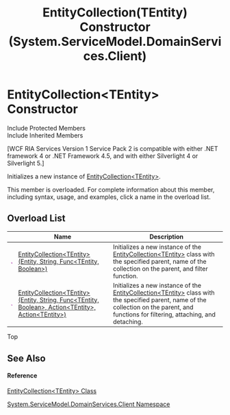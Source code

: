 ﻿---
title: EntityCollection(TEntity) Constructor  (System.ServiceModel.DomainServices.Client)
TOCTitle: EntityCollection(TEntity) Constructor
ms:assetid: Overload:System.ServiceModel.DomainServices.Client.EntityCollection`1.#ctor
ms:mtpsurl: https://msdn.microsoft.com/en-us/library/Ff423152(v=VS.91)
ms:contentKeyID: 28755518
ms.date: 01/27/2012
mtps_version: v=VS.91
f1_keywords:
- System.ServiceModel.DomainServices.Client.EntityCollection`1.#ctor
- System.ServiceModel.DomainServices.Client.EntityCollection`1.EntityCollection
dev_langs:
- CSharp
- JScript
- VB
- FSharp
---

# EntityCollection\<TEntity\> Constructor

Include Protected Members  
Include Inherited Members  

\[WCF RIA Services Version 1 Service Pack 2 is compatible with either .NET framework 4 or .NET Framework 4.5, and with either Silverlight 4 or Silverlight 5.\]

Initializes a new instance of [EntityCollection\<TEntity\>](ff422772\(v=vs.91\).md).

This member is overloaded. For complete information about this member, including syntax, usage, and examples, click a name in the overload list.

## Overload List

<table>
<thead>
<tr class="header">
<th> </th>
<th>Name</th>
<th>Description</th>
</tr>
</thead>
<tbody>
<tr class="odd">
<td><img src="images\Ff423329.pubmethod(en-us,VS.91).gif" title="Public method" alt="Public method" /></td>
<td><a href="ff457959(v=vs.91).md">EntityCollection&lt;TEntity&gt;(Entity, String, Func&lt;TEntity, Boolean&gt;)</a></td>
<td>Initializes a new instance of the <a href="ff422772(v=vs.91).md">EntityCollection&lt;TEntity&gt;</a> class with the specified parent, name of the collection on the parent, and filter function.</td>
</tr>
<tr class="even">
<td><img src="images\Ff423329.pubmethod(en-us,VS.91).gif" title="Public method" alt="Public method" /></td>
<td><a href="ff457938(v=vs.91).md">EntityCollection&lt;TEntity&gt;(Entity, String, Func&lt;TEntity, Boolean&gt;, Action&lt;TEntity&gt;, Action&lt;TEntity&gt;)</a></td>
<td>Initializes a new instance of the <a href="ff422772(v=vs.91).md">EntityCollection&lt;TEntity&gt;</a> class with the specified parent, name of the collection on the parent, and functions for filtering, attaching, and detaching.</td>
</tr>
</tbody>
</table>

Top

## See Also

#### Reference

[EntityCollection\<TEntity\> Class](ff422772\(v=vs.91\).md)

[System.ServiceModel.DomainServices.Client Namespace](ff422479\(v=vs.91\).md)

